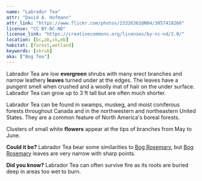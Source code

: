 ```yaml
---
name: "Labrador Tea"
attr: "David A. Hofmann"
attr_link: "https://www.flickr.com/photos/23326361@N04/3057418266"
license: "CC BY-NC-ND"
license_link: "https://creativecommons.org/licenses/by-nc-nd/2.0/"
location: [bc,ab,sk,mb]
habitat: [forest,wetland]
keywords: [shrub]
aka: ["Bog Tea"]
---
```

Labrador Tea are low **evergreen** shrubs with many erect branches and narrow leathery **leaves** turned under at the edges. The leaves have a pungent smell when crushed and a woolly mat of hair on the under surface. Labrador Tea can grow up to 3 ft tall but are often much shorter.

Labrador Tea can be found in swamps, muskeg, and moist coniferous forests throughout Canada and in the northwestern and northeastern United States. They are a common feature of North America's boreal forests.

Clusters of small white **flowers** appear at the tips of branches from May to June.

**Could it be?** Labrador Tea bear some similarities to [Bog Rosemary](/plants/bogrose/), but [Bog Rosemary](/plants/bogrose/) leaves are very narrow with sharp points.

**Did you know?** Labrador Tea can often survive fire as its roots are buried deep in areas too wet to burn.
